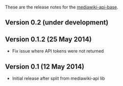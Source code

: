 These are the release notes for the [mediawiki-api-base](README.md).

## Version 0.2 (under development)

## Version 0.1.2 (25 May 2014)

* Fix issue where API tokens were not returned

## Version 0.1 (12 May 2014)

* Initial release after split from mediawiki-api lib
